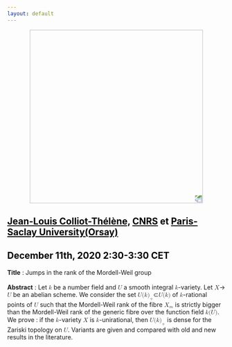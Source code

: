 ```yaml
---
layout: default
---
```


<p align="center">
  <img width="400" height="400" style="transform: rotate(0.5turn);" src="https://upload.wikimedia.org/wikipedia/commons/1/18/Rational_points_of_bounded_height_outside_the_27_lines_on_Clebsch%27s_diagonal_cubic_surface.png">
</p>

## <a href="https://www.imo.universite-paris-saclay.fr/~colliot/" style="color:black">Jean-Louis Colliot-Thélène,</a> <a href="https://www.cnrs.fr/fr/page-daccueil" style="color:black">CNRS</a> <c style="color:black">et</c> <a href="https://www.imo.universite-paris-saclay.fr/" style="color:black">Paris-Saclay University(Orsay) </a>
## <c style="color:black">December 11th, 2020  2:30-3:30 CET</c>

<b>Title</b> : Jumps in the rank of the Mordell-Weil group
<br>
<br>
<b>Abstract</b> : Let <math><mi>k</mi></math> be a number field and <math><mi>U</mi></math> a smooth integral <math><mi>k</mi></math>-variety.
 Let <math><mi>X</mi></math>&rarr;<math><mi>U</mi></math> be an abelian scheme. We consider the set <math><mi>U</mi><mi>(</mi><mi>k</mi><msub><mi>)</mi><mi>+</mi></msub></math>&sub;<math><mi>U</mi><mi>(</mi><mi>k</mi><mi>)</mi></math> of <math><mi>k</mi></math>-rational points of <math><mi>U</mi></math> such that the Mordell-Weil rank of the fibre  <math><msub><mi>X</mi><mi>m</mi></msub></math> is strictly bigger than the Mordell-Weil rank of the generic fibre over the function field <math><mi>k</mi><mi>(</mi><mi>U</mi><mi>)</mi></math>.<br>
 We prove : if the <math><mi>k</mi></math>-variety <math><mi>X</mi></math> is <math><mi>k</mi></math>-unirational, then  <math><mi>U</mi><mi>(</mi><mi>k</mi><msub><mi>)</mi><mi>+</mi></msub></math> is dense for the Zariski topology on <math><mi>U</mi></math>. Variants are given and compared with old and new results in the literature.
